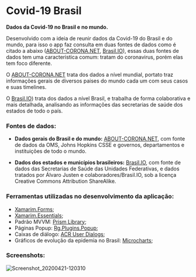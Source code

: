 # **Covid-19 Brasil**
**Dados da Covid-19 no Brasil e no mundo.**

Desenvolvido com a ideia de reunir dados da Covid-19 do Brasil e do mundo, para isso o app faz consulta em duas fontes de dados como é citado a abaixo ([ABOUT-CORONA.NET](https://about-corona.net/), [Brasil.IO](https://brasil.io/home/)), essas duas fontes de dados tem uma caracteristica comum: tratam do coronavirus, porém elas tem foco diferente.

O [ABOUT-CORONA.NET](https://about-corona.net/) trata dos dados a nível mundial, portato traz informações gerais de diversos paises do mundo cada um com seus casos e suas timelines.

O [Brasil.IO](https://brasil.io/home/)) trata dos dados a nível Brasil, e trabalha de forma colaborativa e mais detalhada, analisando as informações das secretarias de saúde dos estados de todo o país.

### Fontes de dados:

- **Dados gerais do Brasil e do mundo:** [ABOUT-CORONA.NET](https://about-corona.net/), com fonte de dados da OMS, Johns Hopkins CSSE e governos, departamentos e instituições de todo o mundo.

- **Dados dos estados e municípios brasileiros:** [Brasil.IO](https://brasil.io/home/), com fonte de dados das Secretarias de Saúde das Unidades Federativas, e dados tratados por Álvaro Justen e colaboradores/Brasil.IO, sob a licença Creative Commons Attribution ShareAlike.

### Ferramentas utilizadas no desenvolvimento da aplicação:

- [Xamarim.Forms](https://docs.microsoft.com/pt-br/xamarin/xamarin-forms/);
- [Xamarim.Essentials](https://docs.microsoft.com/pt-br/xamarin/essentials/);
- Padrão MVVM: [Prism Library](https://prismlibrary.com/);
- Páginas Popup: [Rg.Plugins.Popup](https://github.com/rotorgames/Rg.Plugins.Popup);
- Caixas de diálogo: [ACR User Dialogs](https://github.com/aritchie/userdialogs);
- Gráficos de evolução da epidemia no Brasil: [Microcharts](https://github.com/dotnet-ad/Microcharts);

### Screenshots:
![Screenshot_20200421-120310](https://user-images.githubusercontent.com/17802409/79998425-12472c00-8491-11ea-8d04-019ca350ae7f.png)
